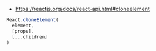 
- https://reactjs.org/docs/react-api.html#cloneelement

```js
React.cloneElement(
  element,
  [props],
  [...children]
)
```
